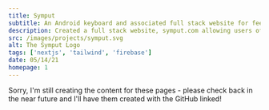 ```yaml
---
title: Symput
subtitle: An Android keyboard and associated full stack website for feedback
description: Created a full stack website, symput.com allowing users of our first-year group project android keyboard to provide feedback. The site includes a CMS, user profiles, serverless functions and more!
src: /images/projects/symput.svg
alt: The Symput Logo
tags: ['nextjs', 'tailwind', 'firebase']
date: 05/14/21
homepage: 1
---
```


Sorry, I'm still creating the content for these pages - please check back in the near future and I'll have them created with the GitHub linked!
